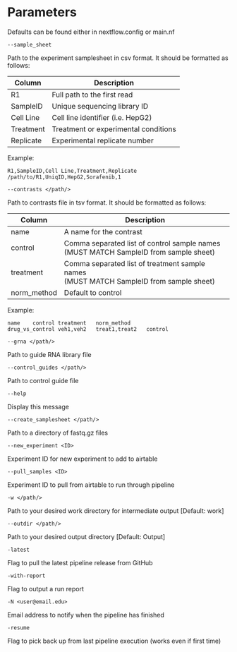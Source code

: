 Parameters
==========

Defaults can be found either in nextflow.config or main.nf

`--sample_sheet`

Path to the experiment samplesheet in csv format. It should be formatted as follows:

|Column	        |Description					|
|---------------|-----------------------------------------------|
|R1		|Full path to the first read 			|
|SampleID	|Unique sequencing library ID		   	|
|Cell Line	|Cell line identifier (i.e. HepG2)		|
|Treatment	|Treatment or experimental conditions		|
|Replicate	|Experimental replicate number			|

Example:

    R1,SampleID,Cell Line,Treatment,Replicate
    /path/to/R1,UniqID,HepG2,Sorafenib,1

`--contrasts </path/>`

Path to contrasts file in tsv format. It should be formatted as follows:

|Column	        |Description											|
|---------------|-----------------------------------------------------------------------------------------------|
|name		|A name for the contrast									|
|control	|Comma separated list of control sample names <br> (MUST MATCH SampleID from sample sheet) 	|
|treatment	|Comma separated list of treatment sample names <br> (MUST MATCH SampleID from sample sheet) 	|
|norm_method	|Default to control										|

Example:

    name	control	treatment	norm_method
    drug_vs_control	veh1,veh2	treat1,treat2	control

`--grna </path/>`

Path to guide RNA library file

`--control_guides </path/>`

Path to control guide file

`--help`

Display this message

`--create_samplesheet </path/>`

Path to a directory of fastq.gz files

`--new_experiment <ID>`

Experiment ID for new experiment to add to airtable

`--pull_samples <ID>`

Experiment ID to pull from airtable to run through pipeline

`-w </path/>`

Path to your desired work directory for intermediate output [Default: work]

`--outdir </path/>`

Path to your desired output directory [Default: Output]

`-latest`

Flag to pull the latest pipeline release from GitHub

`-with-report`

Flag to output a run report

`-N <user@email.edu>`

Email address to notify when the pipeline has finished

`-resume`

Flag to pick back up from last pipeline execution (works even if first time)
